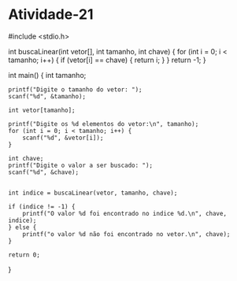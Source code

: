 # Atividade-21

#include <stdio.h>


int buscaLinear(int vetor[], int tamanho, int chave) {
    for (int i = 0; i < tamanho; i++) {
        if (vetor[i] == chave) {
            return i; 
        }
    }
    return -1; 
}

int main() {
    int tamanho;
    
    printf("Digite o tamanho do vetor: ");
    scanf("%d", &tamanho);
    
    int vetor[tamanho];
        
    printf("Digite os %d elementos do vetor:\n", tamanho);
    for (int i = 0; i < tamanho; i++) {
        scanf("%d", &vetor[i]);
    }
    
    int chave;
    printf("Digite o valor a ser buscado: ");
    scanf("%d", &chave);
    
    
    int indice = buscaLinear(vetor, tamanho, chave);
    
    if (indice != -1) {
        printf("O valor %d foi encontrado no indice %d.\n", chave, indice);
    } else {
        printf("o valor %d não foi encontrado no vetor.\n", chave);
    }
    
    return 0;
}
